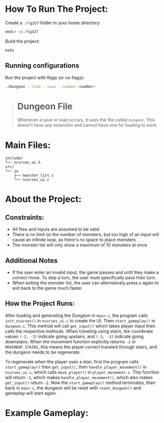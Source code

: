 # How To Run The Project:

 Create a `.rlg327` folder in your home directory:
```bash
mkdir ~/.rlg327
```

Build the project:
```bash
make
```

## Running configurations
Run the project with flags (or no flags):
```bash
./dungeon --load --save --nummon <number>
```

> # Dungeon File
> Whenever a save or load occurs, it uses the file called `dungeon`. This doesn't have any extension and cannot have one for loading to work.

# Main Files:
```Plain
include/
└── ncurses_ui.h
src/
└── io
	├── monster_list.c
	└── ncurses_ui.c
```
# About the Project:

## Constraints:
- All files and inputs are assumed to be valid
- There is no limit on the number of monsters, but too high of an input will cause an infinite loop, as there's no space to place monsters
- The monster list will only show a maximum of 10 monsters at once

## Additional Notes
- If the user enter an invalid input, the game pauses and until they make a correct move. To skip a turn, the user must specifically pass their turn.
- When exiting the monster list, the user can alternatively press `m` again to exit back to the game much faster.

## How the Project Runs:
After loading and generating the Dungeon in `main.c`, the program calls `init_ncurses()` in `ncurses_ui.c` to create the UI. Then `start_gameplay()` in `dungeon.c`. This method will call `get_input()` which takes player input then calls the respective methods. When traveling using stairs, the coordinate values `(-2, -2)` indicate going upstairs, and `(-3, -3)` indicate going downstairs. When the movement function explicitly returns `-2` or `MOVEMENT_STAIRS`, this means the player correct traveled through stairs, and the dungeon needs to be regenerate.

To regenerate when the player uses a stair, first the program calls `start_gameplay()` then `get_input()`, then `handle_player_movement()` in `ncurses_ui.c`, which calls `move_player()` in `player_movement.c`. This function will return `-2`, which makes `handle_player_movement()`, which also makes `get_input()` return `-2`. Now the `start_gameplay()` method terminates, then back in `main.c`,  the dungeon will be reset with `reset_dungeon()` and gameplay will start again.
# Example Gameplay:
